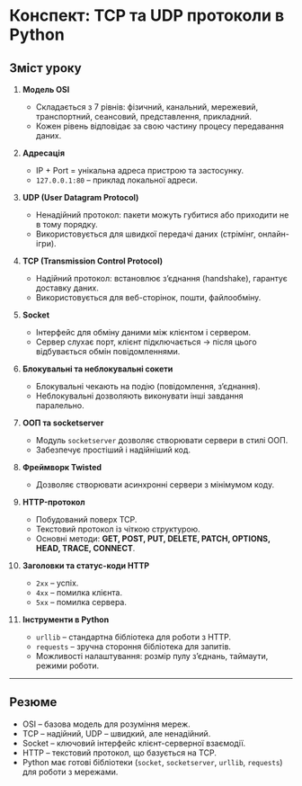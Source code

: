 # Конспект: TCP та UDP протоколи в Python

## Зміст уроку

1. **Модель OSI**

   - Складається з 7 рівнів: фізичний, канальний, мережевий, транспортний, сеансовий, представлення, прикладний.
   - Кожен рівень відповідає за свою частину процесу передавання даних.

2. **Адресація**

   - IP + Port = унікальна адреса пристрою та застосунку.
   - `127.0.0.1:80` – приклад локальної адреси.

3. **UDP (User Datagram Protocol)**

   - Ненадійний протокол: пакети можуть губитися або приходити не в тому порядку.
   - Використовується для швидкої передачі даних (стрімінг, онлайн-ігри).

4. **TCP (Transmission Control Protocol)**

   - Надійний протокол: встановлює з’єднання (handshake), гарантує доставку даних.
   - Використовується для веб-сторінок, пошти, файлообміну.

5. **Socket**

   - Інтерфейс для обміну даними між клієнтом і сервером.
   - Сервер слухає порт, клієнт підключається → після цього відбувається обмін повідомленнями.

6. **Блокувальні та неблокувальні сокети**

   - Блокувальні чекають на подію (повідомлення, з’єднання).
   - Неблокувальні дозволяють виконувати інші завдання паралельно.

7. **ООП та socketserver**

   - Модуль `socketserver` дозволяє створювати сервери в стилі ООП.
   - Забезпечує простіший і надійніший код.

8. **Фреймворк Twisted**

   - Дозволяє створювати асинхронні сервери з мінімумом коду.

9. **HTTP-протокол**

   - Побудований поверх TCP.
   - Текстовий протокол із чіткою структурою.
   - Основні методи: **GET, POST, PUT, DELETE, PATCH, OPTIONS, HEAD, TRACE, CONNECT**.

10. **Заголовки та статус-коди HTTP**

    - `2xx` – успіх.
    - `4xx` – помилка клієнта.
    - `5xx` – помилка сервера.

11. **Інструменти в Python**
    - `urllib` – стандартна бібліотека для роботи з HTTP.
    - `requests` – зручна стороння бібліотека для запитів.
    - Можливості налаштування: розмір пулу з’єднань, таймаути, режими роботи.

---

## Резюме

- OSI – базова модель для розуміння мереж.
- TCP – надійний, UDP – швидкий, але ненадійний.
- Socket – ключовий інтерфейс клієнт-серверної взаємодії.
- HTTP – текстовий протокол, що базується на TCP.
- Python має готові бібліотеки (`socket`, `socketserver`, `urllib`, `requests`) для роботи з мережами.
